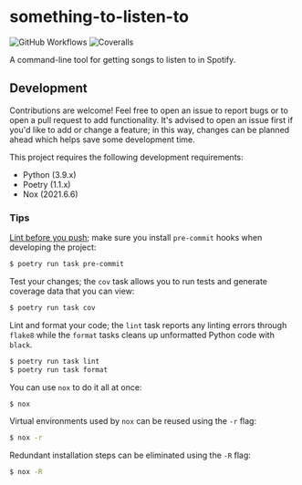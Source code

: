 # something-to-listen-to
![GitHub Workflows](https://img.shields.io/github/checks-status/PureFunctor/something-to-listen-to/main?style=flat-square)
![Coveralls](https://img.shields.io/coveralls/github/Purefunctor/something-to-listen-to/main?style=flat-square)

A command-line tool for getting songs to listen to in Spotify.

## Development
Contributions are welcome! Feel free to open an issue to report bugs or to open a pull request to
add functionality. It's advised to open an issue first if you'd like to add or change a feature; in
this way, changes can be planned ahead which helps save some development time.

This project requires the following development requirements:
* Python (3.9.x)
* Poetry (1.1.x)
* Nox (2021.6.6)

### Tips

[Lint before you push](https://soundcloud.com/lemonsaurusrex/lint-before-you-push); make sure you
install `pre-commit` hooks when developing the project:
```sh
$ poetry run task pre-commit
```

Test your changes; the `cov` task allows you to run tests and generate coverage data that you can
view:
```sh
$ poetry run task cov
```

Lint and format your code; the `lint` task reports any linting errors through `flake8` while the
`format` tasks cleans up unformatted Python code with `black`.
```sh
$ poetry run task lint
$ poetry run task format
```

You can use `nox` to do it all at once:
```sh
$ nox
```

Virtual environments used by `nox` can be reused using the `-r` flag:
```sh
$ nox -r
```

Redundant installation steps can be eliminated using the `-R` flag:
```sh
$ nox -R
```
